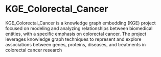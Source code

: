 # KGE_Colorectal_Cancer
KGE_Colorectal_Cancer is a knowledge graph embedding (KGE) project focused on modeling and analyzing relationships between biomedical entities, with a specific emphasis on colorectal cancer. The project leverages knowledge graph techniques to represent and explore associations between genes, proteins, diseases, and treatments in colorectal cancer research
